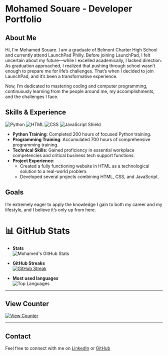 # Mohamed Souare - Developer Portfolio

## About Me

Hi, I'm Mohamed Souare. I am a graduate of Belmont Charter High School and currently attend LaunchPad Philly. Before joining LaunchPad, I felt uncertain about my future—while I excelled academically, I lacked direction. As graduation approached, I realized that pushing through school wasn’t enough to prepare me for life’s challenges. That’s when I decided to join LaunchPad, and it’s been a transformative experience. 

Now, I’m dedicated to mastering coding and computer programming, continuously learning from the people around me, my accomplishments, and the challenges I face.

## Skills & Experience

![Python](https://img.shields.io/badge/Python-3776AB?style=for-the-badge&logo=python&logoColor=white)
![HTML](https://img.shields.io/badge/HTML-E34F26?style=for-the-badge&logo=html5&logoColor=white)
![CSS](https://img.shields.io/badge/CSS-1572B6?style=for-the-badge&logo=css3&logoColor=white)
![JavaScript Shield](https://img.shields.io/badge/JavaScript-F7DF1E?style=for-the-badge&logo=javascript&logoColor=black)


- **Python Training**: Completed 200 hours of focused Python training.
- **Programming Training**: Accumulated 700 hours of comprehensive programming training.
- **Technical Skills**: Gained proficiency in essential workplace competencies and critical business tech support functions.
- **Project Experience**:
  - Created a fully functioning website in HTML as a technological solution to a real-world problem.
  - Developed several projects combining HTML, CSS, and JavaScript.

## Goals

I’m extremely eager to apply the knowledge I gain to both my career and my lifestyle, and I believe it’s only up from here.

# 📊 GitHub Stats

- **Stats**  
  ![Mohamed's GitHub Stats](https://github-readme-stats.vercel.app/api?username=mo-fr&theme=dark&hide_border=false&include_all_commits=false&count_private=false)

- **GitHub Streaks**  
[![GitHub Streak](https://streaks.adarcher.app?user=mo-fr&theme=dark&mode=weekly)](https://git.io/streak-stats)

- **Most used languages**  
  ![Top Languages](https://github-readme-stats.vercel.app/api/top-langs/?username=mo-fr&theme=dark&hide_border=false&include_all_commits=false&count_private=false&layout=compact)

---

## View Counter

[![View Counter](https://visitcount.itsvg.in/api?id=mo-fr&icon=8&color=9)](https://visitcount.itsvg.in)

---

## Contact

Feel free to connect with me on [LinkedIn](https://www.linkedin.com/in/mohamed-souare-8a61a2259/) or [GitHub](https://github.com/MO-fr)
